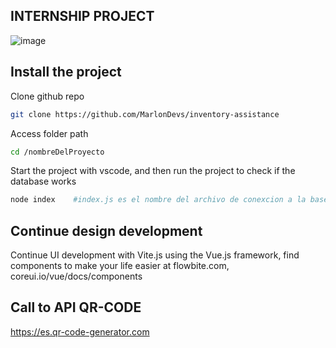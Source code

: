 ## INTERNSHIP PROJECT
![image](https://github.com/MarlonDevs/inventory-assistance/assets/99307306/de04ea1b-f057-477a-b386-708cbf08d1d3)

## Install the project
Clone github repo
```bash
git clone https://github.com/MarlonDevs/inventory-assistance
```
Access folder path
```bash
cd /nombreDelProyecto
```
Start the project with vscode, and then run the project to check if the database works
```bash
node index    #index.js es el nombre del archivo de conexcion a la base de datos
```

## Continue design development
Continue UI development with Vite.js using the Vue.js framework, find components to make your life easier at flowbite.com, coreui.io/vue/docs/components

## Call to API QR-CODE
https://es.qr-code-generator.com
